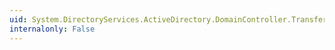 ```yaml
---
uid: System.DirectoryServices.ActiveDirectory.DomainController.TransferRoleOwnership(System.DirectoryServices.ActiveDirectory.ActiveDirectoryRole)
internalonly: False
---
```

